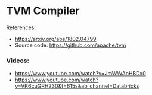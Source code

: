 # TVM Compiler 

References:
 - https://arxiv.org/abs/1802.04799
 - Source code: https://github.com/apache/tvm

### Videos:
- https://www.youtube.com/watch?v=JmWWAnHBDx0
- https://www.youtube.com/watch?v=VK6cuGRH230&t=615s&ab_channel=Databricks
